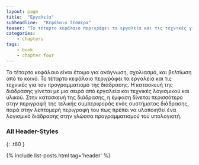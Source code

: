 ```yaml
---
layout: page
title:  "Εργαλεία"
subheadline:  "Κεφάλαιο Τέσσερα"
teaser: "Το τέταρτο κεφάλαιο περιγράφει τα εργαλεία και τις τεχνικές για τον προγραμματισμό της διάδρασης."
categories:
    - chapters
tags:
    - book
    - chapter four
---
```


Το τέταρτο κεφάλαιο είναι έτοιμο για ανάγνωση, σχολιασμό, και βελτίωση από το κοινό. Το τέταρτο κεφάλαιο περιγράφει τα εργαλεία και τις τεχνικές για τον προγραμματισμό της διάδρασης. Η κατασκευή της διάδρασης γίνεται με μια σειρά από εργαλεία και τεχνικές λογισμικού και υλικού. Στην κατασκευή της διάδρασης, η έμφαση δίνεται περισσότερο στην περιγραφή της τελικής συμπεριφοράς ενός συστήματος διάδρασης, παρά στην λεπτομερή περιγραφή του πως πρέπει να υλοποιηθεί ένα λογισμικό διάδρασης στην γλώσσα προγραμματισμού του υπολογιστή.

### All Header-Styles
{: .t60 }

{% include list-posts.html tag='header' %}

